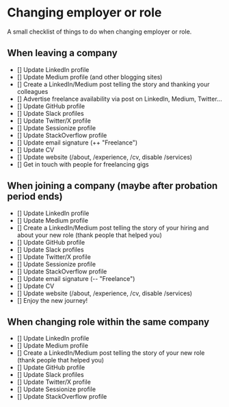# Changing employer or role

A small checklist of things to do when changing employer or role.

## When leaving a company

- [] Update LinkedIn profile
- [] Update Medium profile (and other blogging sites)
- [] Create a LinkedIn/Medium post telling the story and thanking your colleagues
- [] Advertise freelance availability via post on LinkedIn, Medium, Twitter...
- [] Update GitHub profile
- [] Update Slack profiles
- [] Update Twitter/X profile
- [] Update Sessionize profile
- [] Update StackOverflow profile
- [] Update email signature (++ "Freelance")
- [] Update CV
- [] Update website (/about, /experience, /cv, disable /services)
- [] Get in touch with people for freelancing gigs

## When joining a company (maybe after probation period ends)

- [] Update LinkedIn profile
- [] Update Medium profile
- [] Create a LinkedIn/Medium post telling the story of your hiring and about your new role (thank people that helped you)
- [] Update GitHub profile
- [] Update Slack profiles
- [] Update Twitter/X profile
- [] Update Sessionize profile
- [] Update StackOverflow profile
- [] Update email signature (-- "Freelance")
- [] Update CV
- [] Update website (/about, /experience, /cv, disable /services)
- [] Enjoy the new journey!

## When changing role within the same company

- [] Update LinkedIn profile
- [] Update Medium profile
- [] Create a LinkedIn/Medium post telling the story of your new role (thank people that helped you)
- [] Update GitHub profile
- [] Update Slack profiles
- [] Update Twitter/X profile
- [] Update Sessionize profile
- [] Update StackOverflow profile